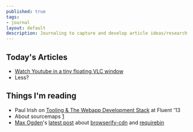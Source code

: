 ```yaml
---
published: true
tags:
- journal
layout: default
description: Journaling to capture and develop article ideas/research
---
```


## Today's Articles

 * [Watch Youtube in a tiny floating VLC window](/2013/10/16/watch-youtube-in-a-tiny-floating-vlc-window/)
 * Less?

## Things I'm reading

 * Paul Irish on [Tooling & The Webapp Development Stack](https://gist.github.com/jonkemp/2713513) at Fluent '13
 * About sourcemaps [1](https://medium.com/what-i-learned-building/b4daab987fb0)
 * [Max Ogden](http://maxogden.com/index.html)'s [latest post](http://maxogden.com/node-packaged-modules.html) about [browserify-cdn](http://wzrd.in/) and [requirebin](http://requirebin.com/)